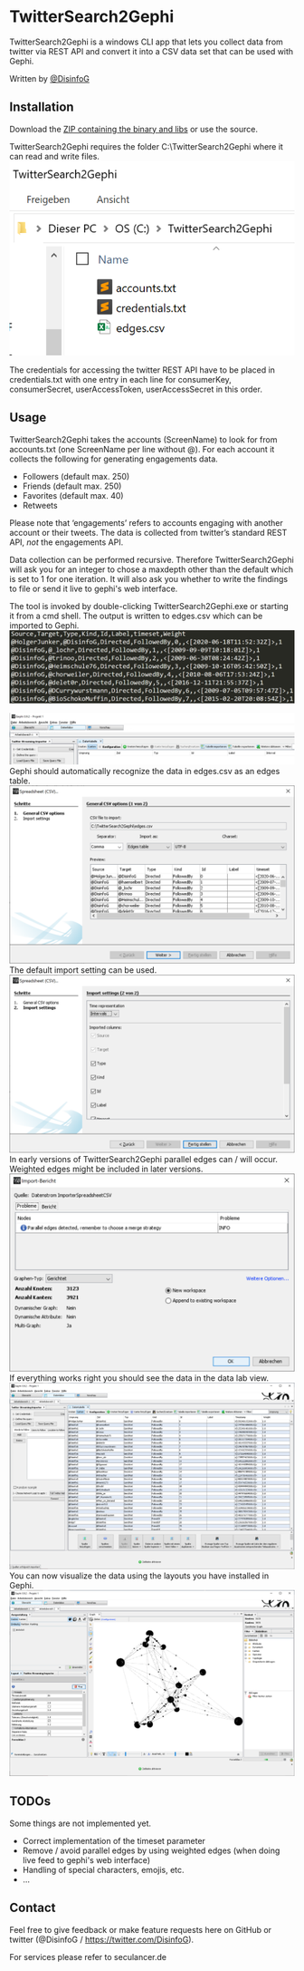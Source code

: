 # TwitterSearch2Gephi
TwitterSearch2Gephi is a windows CLI app that lets you collect data from twitter via REST API and convert it into a CSV data set that can be used with Gephi.

Written by [@DisinfoG](https://twitter.com/DisinfoG)

## Installation
Download the [ZIP containing the binary and libs](https://github.com/hjunker/TwitterSearch2Gephi/blob/master/TwitterSearch2Gephi.zip) or use the source.

TwitterSearch2Gephi requires the folder C:\TwitterSearch2Gephi where it can read and write files.
![x](githubimg01.png)

The credentials for accessing the twitter REST API have to be placed in credentials.txt with one entry in each line for consumerKey, consumerSecret, userAccessToken, userAccessSecret in this order.
## Usage
TwitterSearch2Gephi takes the accounts (ScreenName) to look for from accounts.txt (one ScreenName per line without @). For each account it collects the following for generating engagements data.
*	Followers (default max. 250)
*	Friends (default max. 250)
*	Favorites (default max. 40)
*	Retweets

Please note that ‘engagements’ refers to accounts engaging with another account or their tweets. The data is collected from twitter’s standard REST API, _not_ the engagements API.

Data collection can be performed recursive. Therefore TwitterSearch2Gephi will ask you for an integer to chose a maxdepth other than the default which is set to 1 for one iteration. It will also ask you whether to write the findings to file or send it live to gephi's web interface.

The tool is invoked by double-clicking TwitterSearch2Gephi.exe or starting it from a cmd shell. The output is written to edges.csv which can be imported to Gephi.
![x](githubimg02.png)

![x](githubimg03.png)
Gephi should automatically recognize the data in edges.csv as an edges table.
![x](githubimg04.png)
The default import setting can be used.
![x](githubimg05.png)
In early versions of TwitterSearch2Gephi parallel edges can / will occur. Weighted edges might be included in later versions.
![x](githubimg06.png)
If everything works right you should see the data in the data lab view.
![x](githubimg07.png)
You can now visualize the data using the layouts you have installed in Gephi.
![x](githubimg08.png)
## TODOs
Some things are not implemented yet.
*	Correct implementation of the timeset parameter
*	Remove / avoid parallel edges by using weighted edges (when doing live feed to gephi's web interface)
*	Handling of special characters, emojis, etc.
*	…
## Contact
Feel free to give feedback or make feature requests here on GitHub or twitter (@DisinfoG / https://twitter.com/DisinfoG).

For services please refer to seculancer.de
